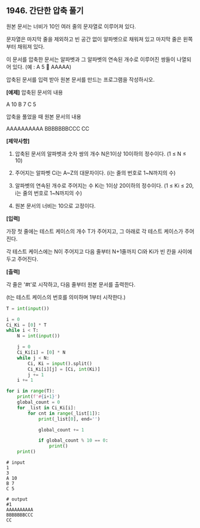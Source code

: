 ## 1946. 간단한 압축 풀기

원본 문서는 너비가 10인 여러 줄의 문자열로 이루어져 있다.

문자열은 마지막 줄을 제외하고 빈 공간 없이 알파벳으로 채워져 있고 마지막 줄은 왼쪽부터 채워져 있다.

이 문서를 압축한 문서는 알파벳과 그 알파벳의 연속된 개수로 이루어진 쌍들이 나열되어 있다. (예 : A 5  AAAAA)

압축된 문서를 입력 받아 원본 문서를 만드는 프로그램을 작성하시오.

**[예제]**
압축된 문서의 내용

A 10
B 7
C 5


압축을 풀었을 때 원본 문서의 내용

AAAAAAAAAA
BBBBBBBCCC
CC


**[제약사항]**

1. 압축된 문서의 알파벳과 숫자 쌍의 개수 N은1이상 10이하의 정수이다. (1 ≤ N ≤ 10)

2. 주어지는 알파벳 Ci는 A~Z의 대문자이다. (i는 줄의 번호로 1~N까지의 수)

3. 알파벳의 연속된 개수로 주어지는 수 Ki는 1이상 20이하의 정수이다. (1 ≤ Ki ≤ 20, i는 줄의 번호로 1~N까지의 수)

4. 원본 문서의 너비는 10으로 고정이다.


**[입력]**

가장 첫 줄에는 테스트 케이스의 개수 T가 주어지고, 그 아래로 각 테스트 케이스가 주어진다.

각 테스트 케이스에는 N이 주어지고 다음 줄부터 N+1줄까지 Ci와 Ki가 빈 칸을 사이에 두고 주어진다.

**[출력]**

각 줄은 '#t'로 시작하고, 다음 줄부터 원본 문서를 출력한다.

(t는 테스트 케이스의 번호를 의미하며 1부터 시작한다.)

```python
T = int(input())

i = 0
Ci_Ki = [0] * T
while i < T:
    N = int(input())

    j = 0
    Ci_Ki[i] = [0] * N
    while j < N:
        Ci, Ki = input().split()
        Ci_Ki[i][j] = [Ci, int(Ki)]
        j += 1
    i += 1

for i in range(T):
    print(f'#{i+1}')
    global_count = 0
    for _list in Ci_Ki[i]:
        for cnt in range(_list[1]):
            print(_list[0], end='')

            global_count += 1

            if global_count % 10 == 0:
                print()
    print()
```

```
# input
1
3
A 10
B 7
C 5     

# output
#1
AAAAAAAAAA
BBBBBBBCCC
CC
```

